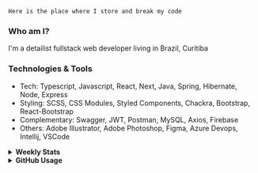 ```
Here is the place where I store and break my code
```
### Who am I?
I'm a detailist fullstack web developer living in Brazil, Curitiba

### Technologies & Tools
- Tech: Typescript, Javascript, React, Next, Java, Spring, Hibernate, Node, Express
- Styling: SCSS, CSS Modules, Styled Components, Chackra, Bootstrap, React-Bootstrap
- Complementary: Swagger, JWT, Postman, MySQL, Axios, Firebase
- Others: Adobe Illustrator, Adobe Photoshop, Figma, Azure Devops, Intellij, VSCode

<details>
  <summary><b> Weekly Stats</b></summary>
<!--START_SECTION:waka-->

```txt
TypeScript   28 hrs 13 mins  ██████████████████████▓░░   91.05 %
JSON         1 hr 15 mins    █░░░░░░░░░░░░░░░░░░░░░░░░   04.08 %
JavaScript   58 mins         ▓░░░░░░░░░░░░░░░░░░░░░░░░   03.16 %
CSS          27 mins         ▒░░░░░░░░░░░░░░░░░░░░░░░░   01.48 %
XML          1 min           ░░░░░░░░░░░░░░░░░░░░░░░░░   00.09 %
```

<!--END_SECTION:waka-->
</details>

<details>
  <summary><b> GitHub Usage</b></summary>
  
[![Top Langs](https://github-readme-stats.vercel.app/api/top-langs/?username=gxlpes&&langs_count=9&layout=compact)](https://github.com/anuraghazra/github-readme-stats)

</details>
